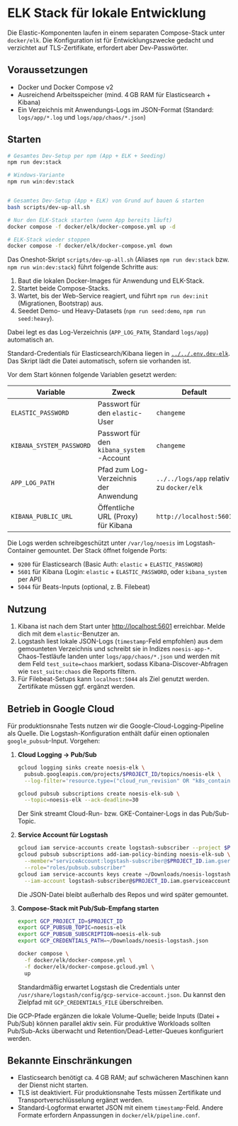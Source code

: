 # ELK Stack für lokale Entwicklung

Die Elastic-Komponenten laufen in einem separaten Compose-Stack unter `docker/elk`. Die Konfiguration ist für Entwicklungszwecke gedacht und verzichtet auf TLS-Zertifikate, erfordert aber Dev-Passwörter.

## Voraussetzungen
- Docker und Docker Compose v2
- Ausreichend Arbeitsspeicher (mind. 4 GB RAM für Elasticsearch + Kibana)
- Ein Verzeichnis mit Anwendungs-Logs im JSON-Format (Standard: `logs/app/*.log` und `logs/app/chaos/*.json`)

## Starten
```bash
# Gesamtes Dev-Setup per npm (App + ELK + Seeding)
npm run dev:stack

# Windows-Variante
npm run win:dev:stack


# Gesamtes Dev-Setup (App + ELK) von Grund auf bauen & starten
bash scripts/dev-up-all.sh

# Nur den ELK-Stack starten (wenn App bereits läuft)
docker compose -f docker/elk/docker-compose.yml up -d

# ELK-Stack wieder stoppen
docker compose -f docker/elk/docker-compose.yml down
```

Das Oneshot-Skript `scripts/dev-up-all.sh` (Aliases `npm run dev:stack` bzw. `npm run win:dev:stack`) führt folgende Schritte aus:


1. Baut die lokalen Docker-Images für Anwendung und ELK-Stack.
2. Startet beide Compose-Stacks.
3. Wartet, bis der Web-Service reagiert, und führt `npm run dev:init` (Migrationen, Bootstrap) aus.
4. Seedet Demo- und Heavy-Datasets (`npm run seed:demo`, `npm run seed:heavy`).

Dabei legt es das Log-Verzeichnis (`APP_LOG_PATH`, Standard `logs/app`) automatisch an.

Standard-Credentials für Elasticsearch/Kibana liegen in [`../../.env.dev-elk`](../../.env.dev-elk). Das Skript lädt die Datei automatisch, sofern sie vorhanden ist.

Vor dem Start können folgende Variablen gesetzt werden:

| Variable | Zweck | Default |
| --- | --- | --- |
| `ELASTIC_PASSWORD` | Passwort für den `elastic`-User | `changeme` |
| `KIBANA_SYSTEM_PASSWORD` | Passwort für den `kibana_system`-Account | `changeme` |
| `APP_LOG_PATH` | Pfad zum Log-Verzeichnis der Anwendung | `../../logs/app` relativ zu `docker/elk` |
| `KIBANA_PUBLIC_URL` | Öffentliche URL (Proxy) für Kibana | `http://localhost:5601` |

Die Logs werden schreibgeschützt unter `/var/log/noesis` im Logstash-Container gemountet. Der Stack öffnet folgende Ports:

- `9200` für Elasticsearch (Basic Auth: `elastic` + `ELASTIC_PASSWORD`)
- `5601` für Kibana (Login: `elastic` + `ELASTIC_PASSWORD`, oder `kibana_system` per API)
- `5044` für Beats-Inputs (optional, z. B. Filebeat)

## Nutzung
1. Kibana ist nach dem Start unter [http://localhost:5601](http://localhost:5601) erreichbar. Melde dich mit dem `elastic`-Benutzer an.
2. Logstash liest lokale JSON-Logs (`timestamp`-Feld empfohlen) aus dem gemounteten Verzeichnis und schreibt sie in Indizes `noesis-app-*`. Chaos-Testläufe landen unter `logs/app/chaos/*.json` und werden mit dem Feld `test_suite=chaos` markiert, sodass Kibana-Discover-Abfragen wie `test_suite:chaos` die Reports filtern.
3. Für Filebeat-Setups kann `localhost:5044` als Ziel genutzt werden. Zertifikate müssen ggf. ergänzt werden.

## Betrieb in Google Cloud
Für produktionsnahe Tests nutzen wir die Google-Cloud-Logging-Pipeline als Quelle. Die Logstash-Konfiguration enthält dafür einen optionalen `google_pubsub`-Input. Vorgehen:

1. **Cloud Logging → Pub/Sub**
   ```bash
   gcloud logging sinks create noesis-elk \
     pubsub.googleapis.com/projects/$PROJECT_ID/topics/noesis-elk \
     --log-filter='resource.type=("cloud_run_revision" OR "k8s_container")'

   gcloud pubsub subscriptions create noesis-elk-sub \
     --topic=noesis-elk --ack-deadline=30
   ```
   Der Sink streamt Cloud-Run- bzw. GKE-Container-Logs in das Pub/Sub-Topic.

2. **Service Account für Logstash**
   ```bash
   gcloud iam service-accounts create logstash-subscriber --project $PROJECT_ID
   gcloud pubsub subscriptions add-iam-policy-binding noesis-elk-sub \
     --member="serviceAccount:logstash-subscriber@$PROJECT_ID.iam.gserviceaccount.com" \
     --role="roles/pubsub.subscriber"
   gcloud iam service-accounts keys create ~/Downloads/noesis-logstash.json \
     --iam-account logstash-subscriber@$PROJECT_ID.iam.gserviceaccount.com
   ```
   Die JSON-Datei bleibt außerhalb des Repos und wird später gemountet.

3. **Compose-Stack mit Pub/Sub-Empfang starten**
   ```bash
   export GCP_PROJECT_ID=$PROJECT_ID
   export GCP_PUBSUB_TOPIC=noesis-elk
   export GCP_PUBSUB_SUBSCRIPTION=noesis-elk-sub
   export GCP_CREDENTIALS_PATH=~/Downloads/noesis-logstash.json

   docker compose \
     -f docker/elk/docker-compose.yml \
     -f docker/elk/docker-compose.gcloud.yml \
     up
   ```
   Standardmäßig erwartet Logstash die Credentials unter `/usr/share/logstash/config/gcp-service-account.json`. Du kannst den Zielpfad mit `GCP_CREDENTIALS_FILE` überschreiben.

Die GCP-Pfade ergänzen die lokale Volume-Quelle; beide Inputs (Datei + Pub/Sub) können parallel aktiv sein. Für produktive Workloads sollten Pub/Sub-Acks überwacht und Retention/Dead-Letter-Queues konfiguriert werden.

## Bekannte Einschränkungen
- Elasticsearch benötigt ca. 4 GB RAM; auf schwächeren Maschinen kann der Dienst nicht starten.
- TLS ist deaktiviert. Für produktionsnahe Tests müssen Zertifikate und Transportverschlüsselung ergänzt werden.
- Standard-Logformat erwartet JSON mit einem `timestamp`-Feld. Andere Formate erfordern Anpassungen in `docker/elk/pipeline.conf`.
